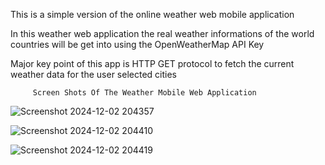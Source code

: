 This is a simple version of the online weather web mobile application

In this weather web application the real weather informations of the world countries will be get into using the OpenWeatherMap API Key

Major key point of this app is  HTTP GET protocol to fetch the current weather data for the user selected cities

         Screen Shots Of The Weather Mobile Web Application

![Screenshot 2024-12-02 204357](https://github.com/user-attachments/assets/09d12bbf-1628-432f-83a3-ad803abf18d9)

![Screenshot 2024-12-02 204410](https://github.com/user-attachments/assets/3894908a-ec0a-436f-8391-3123576990ff)

![Screenshot 2024-12-02 204419](https://github.com/user-attachments/assets/7f7a7b0c-6e8f-453b-92f2-eb35d8fd7837)
